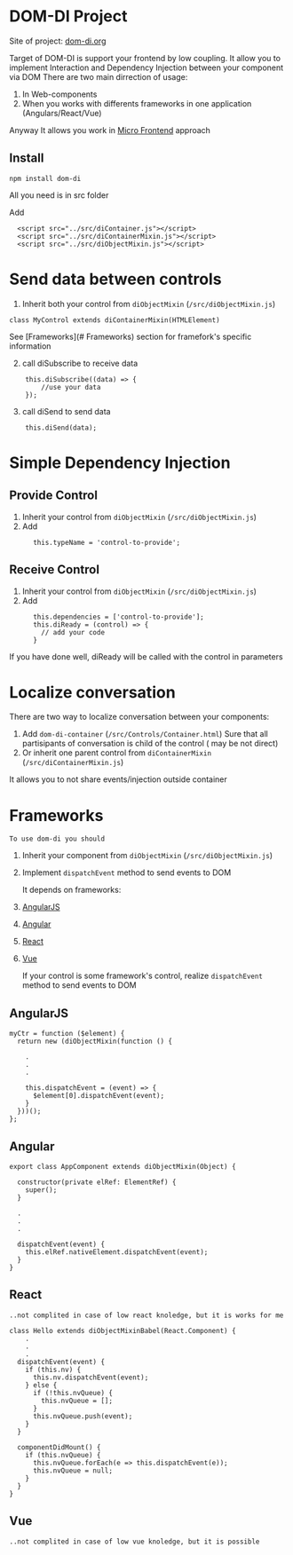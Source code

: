 # DOM-DI Project

  Site of project:  [dom-di.org](http://dom-di.org)

  Target of DOM-DI is support your frontend by low coupling.
  It allow you to implement Interaction and Dependency Injection between your component via DOM
  There are two main dirrection of usage:
  1. In Web-components
  2. When you works with differents frameworks in one application (Angulars/React/Vue)

  Anyway It allows you work in [Micro Frontend](https://micro-frontends.org/) approach

## Install
```
npm install dom-di
```

All you need is in src folder

Add
```
  <script src="../src/diContainer.js"></script>
  <script src="../src/diContainerMixin.js"></script>
  <script src="../src/diObjectMixin.js"></script>
```

# Send data between controls

  1. Inherit both your control from `diObjectMixin` (`/src/diObjectMixin.js`)
    
```
class MyControl extends diContainerMixin(HTMLElement) 
```

See [Frameworks](# Frameworks) section for framefork's specific information

  2. call diSubscribe to receive data
```
    this.diSubscribe((data) => {
        //use your data
    });
```
  3. call diSend to send data

```
    this.diSend(data);
```

# Simple Dependency Injection


## Provide Control

  1. Inherit your control from `diObjectMixin` (`/src/diObjectMixin.js`)
  2. Add
```
      this.typeName = 'control-to-provide';
```

## Receive Control
  1. Inherit your control from `diObjectMixin` (`/src/diObjectMixin.js`)
  2. Add
```
      this.dependencies = ['control-to-provide'];
      this.diReady = (control) => {
        // add your code
      }
```

  If you have done well, diReady will be called with the control in parameters


# Localize conversation

  There are two way to localize conversation between your components:
  1. Add `dom-di-container` (`/src/Controls/Container.html`)
    Sure that all partisipants of conversation is child of the control ( may be not direct) 
  2. Or inherit one parent control from `diContainerMixin` (`/src/diContainerMixin.js`)

  It allows you to not share events/injection outside container

# Frameworks
    To use dom-di you should
1. Inherit your component from `diObjectMixin` (`/src/diObjectMixin.js`)
2. Implement `dispatchEvent` method to send events to DOM

    It depends on frameworks:
1. [AngularJS](##AngularJS)
2. [Angular](##Angular)
3. [React](##React)
4. [Vue](##Vue)

    If your control is some framework's control, realize `dispatchEvent` method to send events to DOM

## AngularJS
```
myCtr = function ($element) {
  return new (diObjectMixin(function () {

    .
    .
    .

    this.dispatchEvent = (event) => {
      $element[0].dispatchEvent(event);
    }
  }))();
};
```

## Angular
```
export class AppComponent extends diObjectMixin(Object) {

  constructor(private elRef: ElementRef) {
    super();
  }

  .
  .
  .

  dispatchEvent(event) {
    this.elRef.nativeElement.dispatchEvent(event);
  }
}
```
## React
    ..not complited in case of low react knoledge, but it is works for me

```
class Hello extends diObjectMixinBabel(React.Component) {
    .
    .
    .
  dispatchEvent(event) {
    if (this.nv) {
      this.nv.dispatchEvent(event);
    } else {
      if (!this.nvQueue) {
        this.nvQueue = [];
      }
      this.nvQueue.push(event);
    }
  }

  componentDidMount() {
    if (this.nvQueue) {
      this.nvQueue.forEach(e => this.dispatchEvent(e));
      this.nvQueue = null;
    }
  }    
}
```
## Vue
    ..not complited in case of low vue knoledge, but it is possible

